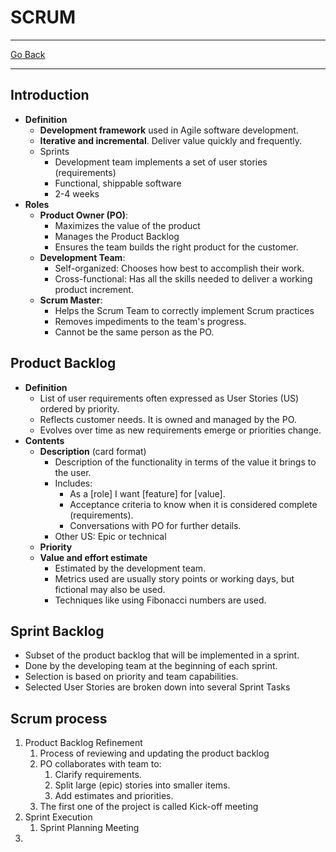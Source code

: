# SCRUM
---
[Go Back](UNIOVI/3S2_IntSys/README.md)

---
## Introduction
- **Definition**
    - **Development framework** used in Agile software development.
    - **Iterative and incremental**. Deliver value quickly and frequently.
    - Sprints
	    - Development team implements a set of user stories (requirements)
	    - Functional, shippable software
	    - 2-4 weeks
- **Roles**
    - **Product Owner (PO)**:
	    - Maximizes the value of the product
	    - Manages the Product Backlog
	    - Ensures the team builds the right product for the customer.
    - **Development Team**:
        - Self-organized: Chooses how best to accomplish their work.
        - Cross-functional: Has all the skills needed to deliver a working product increment.
    - **Scrum Master**:  
	    - Helps the Scrum Team to correctly implement Scrum practices
	    - Removes impediments to the team's progress.
	    - Cannot be the same person as the PO.
## Product Backlog
- **Definition**
	- List of user requirements often expressed as User Stories (US) ordered by priority.
	- Reflects customer needs. It is owned and managed by the PO. 
	- Evolves over time as new requirements emerge or priorities change.
- **Contents**
	- **Description** (card format)
		- Description of the functionality in terms of the value it brings to the user.
		- Includes:
			- As a [role] I want [feature] for [value].
			- Acceptance criteria to know when it is considered complete (requirements).
			- Conversations with PO for further details.
		- Other US: Epic or technical
	- **Priority**
	- **Value and effort estimate**
		- Estimated by the development team.
		- Metrics used are usually story points or working days, but fictional may also be used.
		- Techniques like using Fibonacci numbers are used.
## Sprint Backlog
- Subset of the product backlog that will be implemented in a sprint.
- Done by the developing team at the beginning of each sprint.
- Selection is based on priority and team capabilities.
- Selected User Stories are broken down into several Sprint Tasks
## Scrum process
1. Product Backlog Refinement
	1. Process of reviewing and updating the product backlog
	2. PO collaborates with team to:
		1. Clarify requirements.
		2. Split large (epic) stories into smaller items.
		3. Add estimates and priorities.
	3. The first one of the project is called Kick-off meeting
2. Sprint Execution
	1. Sprint Planning Meeting
3. 